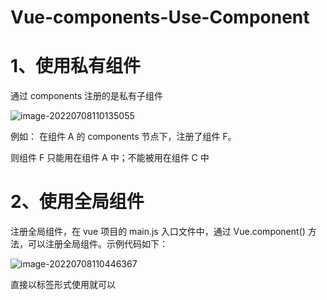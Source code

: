# Vue-components-Use-Component

# 1、使用私有组件

 通过 components 注册的是私有子组件

![image-20220708110135055](C:/Users/wangnaixing/AppData/Roaming/Typora/typora-user-images/image-20220708110135055.png)

例如： 在组件 A 的 components 节点下，注册了组件 F。

 则组件 F 只能用在组件 A 中；不能被用在组件 C 中

# 2、使用全局组件

注册全局组件，在 vue 项目的 main.js 入口文件中，通过 Vue.component() 方法，可以注册全局组件。示例代码如下：

![image-20220708110446367](C:/Users/wangnaixing/AppData/Roaming/Typora/typora-user-images/image-20220708110446367.png)

直接以标签形式使用就可以